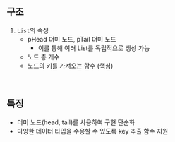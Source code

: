 ## 구조
1. `List`의 속성
   - pHead 더미 노드, pTail 더미 노드
       - 이를 통해 여러 List를 독립적으로 생성 가능
   - 노드 총 개수
   - 노드의 키를 가져오는 함수 (핵심)
  
<br>

## 특징
  - 더미 노드(head, tail)를 사용하여 구현 단순화
  - 다양한 데이터 타입을 수용할 수 있도록 key 추출 함수 지원

